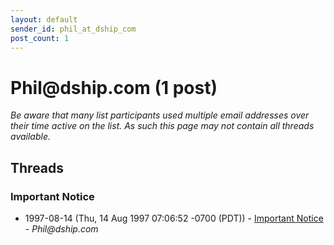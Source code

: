 ```yaml
---
layout: default
sender_id: phil_at_dship_com
post_count: 1
---
```


# Phil<span>@</span>dship.com (1 post)

_Be aware that many list participants used multiple email addresses over their time active on the list. As such this page may not contain all threads available._

## Threads

### Important Notice
+ 1997-08-14 (Thu, 14 Aug 1997 07:06:52 -0700 (PDT)) - [Important Notice](/archive/1997/08/36789599c575fd60d210104e4216de7ed3161b573268f789b6e03b9cbd5c0e23) - _Phil@dship.com_


